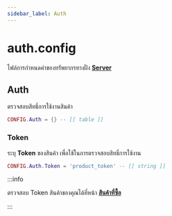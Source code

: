 ```yaml
---
sidebar_label: Auth
---
```


# auth.config

ไฟล์การกำหนดค่าของทรัพยากรทางฝั่ง **[Server](https://en.wikipedia.org/wiki/Server-side)**

## Auth

ตรวจสอบสิทธิ์การใช้งานสินค้า

```lua title="บรรทัดที่ 11"
CONFIG.Auth = {} -- [[ table ]]
```

### Token

ระบุ **Token** ของสินค้า เพื่อใช้ในการตรวจสอบสิทธิ์การใช้งาน

```lua title="บรรทัดที่ 12"
CONFIG.Auth.Token = 'product_token' -- [[ string ]]
```

:::info

ตรวจสอบ Token สินค้าของคุณได้ที่หน้า **[สินค้าที่ซื้อ](https://fivem.azael.dev/dashboard/digishop/)**

:::

